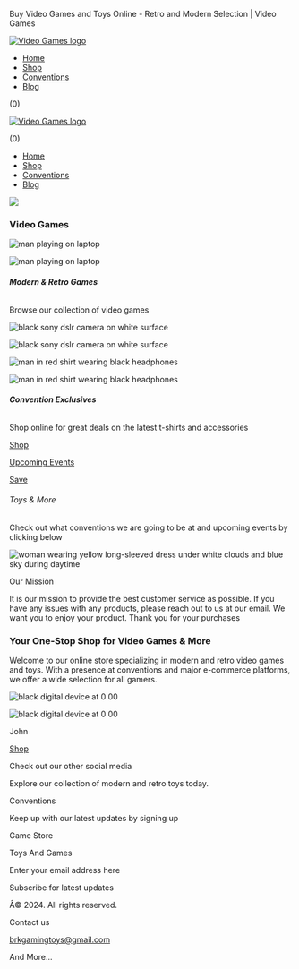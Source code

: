  Buy Video Games and Toys Online - Retro and Modern Selection | Video Games
 

[![Video Games logo](https://assets.zyrosite.com/cdn-cgi/image/format=auto,w=700,fit=crop,q=95/mP4pR9KnrqiLBp93/17187229425468341504765445447088-YleMwjp30RuE34Qe.jpg)](/)

* [Home](/)
* [Shop](/shop)
* [Conventions](/conventions)
* [Blog](/blog)

(0)

[![Video Games logo](https://assets.zyrosite.com/cdn-cgi/image/format=auto,w=700,fit=crop,q=95/mP4pR9KnrqiLBp93/17187229425468341504765445447088-YleMwjp30RuE34Qe.jpg)](/)

(0)

* [Home](/)
* [Shop](/shop)
* [Conventions](/conventions)
* [Blog](/blog)

[![](https://images.pexels.com/videos/5118032/pexels-photo-5118032.jpeg?auto=compress&cs=tinysrgb&fit=crop&h=630&w=1200)](https://videos.pexels.com/video-files/5118032/5118032-hd_1280_720_24fps.mp4)

### Video Games

![man playing on laptop](https://images.unsplash.com/photo-1560253023-3ec5d502959f?ixid=M3wzOTE5Mjl8MHwxfHNlYXJjaHwyOXx8VmlkZW8lMjBnYW1lc3xlbnwwfHx8fDE3MTg3NjcxMzN8MA&ixlib=rb-4.0.3&auto=format&fit=crop&w=400&h=495)

![man playing on laptop](https://images.unsplash.com/photo-1560253023-3ec5d502959f?ixid=M3wzOTE5Mjl8MHwxfHNlYXJjaHwyOXx8VmlkZW8lMjBnYW1lc3xlbnwwfHx8fDE3MTg3NjcxMzN8MA&ixlib=rb-4.0.3&auto=format&fit=crop&w=328&h=464)

###### **Modern & Retro Games**

Browse our collection of video games

![black sony dslr camera on white surface](https://images.unsplash.com/photo-1593277992013-05e17a5f417d?ixid=M3wzOTE5Mjl8MHwxfHNlYXJjaHwyM3x8VmlkZW8lMjBnYW1lc3xlbnwwfHx8fDE3MTg3NjcxMzN8MA&ixlib=rb-4.0.3&auto=format&fit=crop&w=400&h=495)

![black sony dslr camera on white surface](https://images.unsplash.com/photo-1593277992013-05e17a5f417d?ixid=M3wzOTE5Mjl8MHwxfHNlYXJjaHwyM3x8VmlkZW8lMjBnYW1lc3xlbnwwfHx8fDE3MTg3NjcxMzN8MA&ixlib=rb-4.0.3&auto=format&fit=crop&w=328&h=464)

![man in red shirt wearing black headphones](https://images.unsplash.com/photo-1610041321063-bbaf5286de89?ixid=M3wzOTE5Mjl8MHwxfHNlYXJjaHwxNXx8VmlkZW8lMjBnYW1lc3xlbnwwfHx8fDE3MTg3NjcxMzN8MA&ixlib=rb-4.0.3&auto=format&fit=crop&w=400&h=601)

![man in red shirt wearing black headphones](https://images.unsplash.com/photo-1610041321063-bbaf5286de89?ixid=M3wzOTE5Mjl8MHwxfHNlYXJjaHwxNXx8VmlkZW8lMjBnYW1lc3xlbnwwfHx8fDE3MTg3NjcxMzN8MA&ixlib=rb-4.0.3&auto=format&fit=crop&w=328&h=464)

###### **Convention Exclusives**

Shop online for great deals on the latest t-shirts and accessories

[Shop](/shop)

[Upcoming Events](/conventions)

[Save](/shop)

###### Toys & More

Check out what conventions we are going to be at and upcoming events by clicking below

![woman wearing yellow long-sleeved dress under white clouds and blue sky during daytime](https://images.unsplash.com/photo-1586182987320-4f376d39d787?ixid=M3wzOTE5Mjl8MHwxfHNlYXJjaHwyfHxWaWRlbyUyMGdhbWVzfGVufDB8fHx8MTcxODc2NzEzM3ww&ixlib=rb-4.0.3&auto=format&fit=crop&w=1920)

Our Mission

It is our mission to provide the best customer service as possible. If you have any issues with any products, please reach out to us at our email. We want you to enjoy your product. Thank you for your purchases

### Your One-Stop Shop for Video Games & More

Welcome to our online store specializing in modern and retro video games and toys. With a presence at conventions and major e-commerce platforms, we offer a wide selection for all gamers.

![black digital device at 0 00](https://images.unsplash.com/photo-1579373903781-fd5c0c30c4cd?ixid=M3wzOTE5Mjl8MHwxfHNlYXJjaHw3fHxWaWRlbyUyMGdhbWVzfGVufDB8fHx8MTcxODc2NzEzM3ww&ixlib=rb-4.0.3&auto=format&fit=crop&w=606&h=544)

![black digital device at 0 00](https://images.unsplash.com/photo-1579373903781-fd5c0c30c4cd?ixid=M3wzOTE5Mjl8MHwxfHNlYXJjaHw3fHxWaWRlbyUyMGdhbWVzfGVufDB8fHx8MTcxODc2NzEzM3ww&ixlib=rb-4.0.3&auto=format&fit=crop&w=328&h=376)

John

[Shop](/shop)

Check out our other social media

Explore our collection of modern and retro toys today.

Conventions

Keep up with our latest updates by signing up

Game Store

Toys And Games

Enter your email address here

Subscribe for latest updates

Â© 2024. All rights reserved.

Contact us

brkgamingtoys@gmail.com

And More...

 